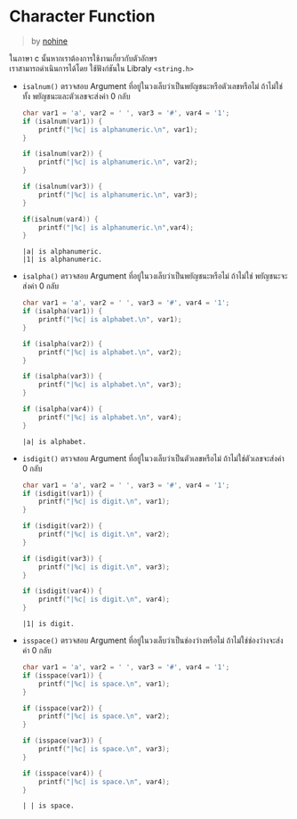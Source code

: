 # Character Function #
> by [nohine](https://github.com/nohine)

ในภาษา c นั้นหากเราต้องการใช้งานเกี่ยวกับตัวอักษร<br/>
เราสามารถดำเนินการได้โดย ใช้ฟังก์ชันใน Libraly `<string.h>`

*   `isalnum()` ตรวจสอบ Argument ที่อยู่ในวงเล็บว่าเป็นพยัญชนะหรือตัวเลขหรือไม่ ถ้าไม่ใช่ทั้ง พยัญชนะและตัวเลขจะส่งค่า 0 กลับ
    ```c
    char var1 = 'a', var2 = ' ', var3 = '#', var4 = '1';
    if (isalnum(var1)) {
        printf("|%c| is alphanumeric.\n", var1);
    }

    if (isalnum(var2)) {
        printf("|%c| is alphanumeric.\n", var2);
    }

    if (isalnum(var3)) {
        printf("|%c| is alphanumeric.\n", var3);
    }

    if(isalnum(var4)) {
        printf("|%c| is alphanumeric.\n",var4);
    }
    ```
    ```
    |a| is alphanumeric.
    |1| is alphanumeric.
    ```

*   `isalpha()` ตรวจสอบ Argument ที่อยู่ในวงเล็บว่าเป็นพยัญชนะหรือไม่ ถ้าไม่ใช่ พยัญชนะจะส่งค่า 0 กลับ
    ```c
    char var1 = 'a', var2 = ' ', var3 = '#', var4 = '1';
    if (isalpha(var1)) {
        printf("|%c| is alphabet.\n", var1);
    }

    if (isalpha(var2)) {
        printf("|%c| is alphabet.\n", var2);
    }

    if (isalpha(var3)) {
        printf("|%c| is alphabet.\n", var3);
    }

    if (isalpha(var4)) {
        printf("|%c| is alphabet.\n", var4);
    }
    ```

    ```
    |a| is alphabet.
    ```

*   `isdigit()` ตรวจสอบ Argument ที่อยู่ในวงเล็บว่าเป็นตัวเลขหรือไม่ ถ้าไม่ใช่ตัวเลขจะส่งค่า 0 กลับ
    ```c
    char var1 = 'a', var2 = ' ', var3 = '#', var4 = '1';
    if (isdigit(var1)) {
        printf("|%c| is digit.\n", var1);
    }

    if (isdigit(var2)) {
        printf("|%c| is digit.\n", var2);
    }

    if (isdigit(var3)) {
        printf("|%c| is digit.\n", var3);
    }

    if (isdigit(var4)) {
        printf("|%c| is digit.\n", var4);
    }
    ```

    ```
    |1| is digit.
    ```

*   `isspace()` ตรวจสอบ Argument ที่อยู่ในวงเล็บว่าเป็นช่องว่างหรือไม่ ถ้าไม่ใช่ช่องว่างจะส่งค่า 0 กลับ
    ```c
    char var1 = 'a', var2 = ' ', var3 = '#', var4 = '1';
    if (isspace(var1)) {
        printf("|%c| is space.\n", var1);
    }

    if (isspace(var2)) {
        printf("|%c| is space.\n", var2);
    }

    if (isspace(var3)) {
        printf("|%c| is space.\n", var3);
    }

    if (isspace(var4)) {
        printf("|%c| is space.\n", var4);
    }
    ```
    ```
    | | is space.
    ```
